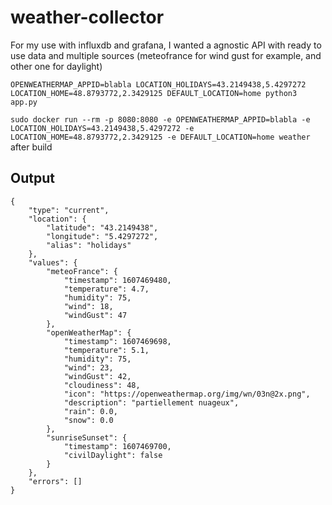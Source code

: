 # weather-collector

For my use with influxdb and grafana, I wanted a agnostic API with ready to use data and multiple sources (meteofrance for wind gust for example, and other one for daylight)

`OPENWEATHERMAP_APPID=blabla LOCATION_HOLIDAYS=43.2149438,5.4297272 LOCATION_HOME=48.8793772,2.3429125 DEFAULT_LOCATION=home python3 app.py`

`sudo docker run --rm -p 8080:8080 -e OPENWEATHERMAP_APPID=blabla -e LOCATION_HOLIDAYS=43.2149438,5.4297272 -e LOCATION_HOME=48.8793772,2.3429125 -e DEFAULT_LOCATION=home weather` after build

## Output

```
{
    "type": "current",
    "location": {
        "latitude": "43.2149438",
        "longitude": "5.4297272",
        "alias": "holidays"
    },
    "values": {
        "meteoFrance": {
            "timestamp": 1607469480,
            "temperature": 4.7,
            "humidity": 75,
            "wind": 18,
            "windGust": 47
        },
        "openWeatherMap": {
            "timestamp": 1607469698,
            "temperature": 5.1,
            "humidity": 75,
            "wind": 23,
            "windGust": 42,
            "cloudiness": 48,
            "icon": "https://openweathermap.org/img/wn/03n@2x.png",
            "description": "partiellement nuageux",
            "rain": 0.0,
            "snow": 0.0
        },
        "sunriseSunset": {
            "timestamp": 1607469700,
            "civilDaylight": false
        }
    },
    "errors": []
}
```
